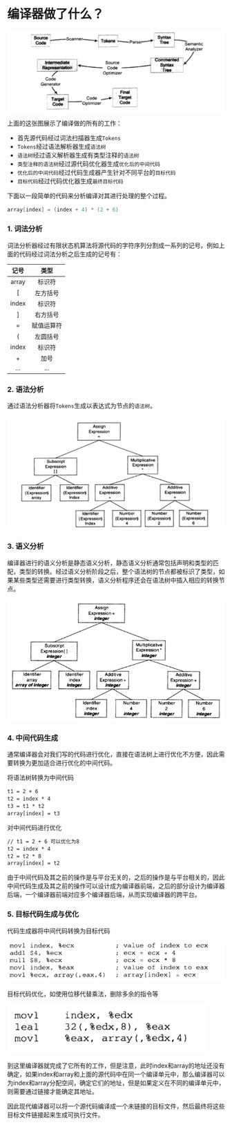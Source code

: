 # 编译器做了什么？

![](.\images\编译过程.png)

上面的这张图展示了编译做的所有的工作：

+ 首先源代码经过词法扫描器生成`Tokens`
+ `Tokens`经过语法解析器生成`语法树`
+ `语法树`经过语义解析器生成有类型注释的`语法树`
+ `类型注释的语法树`经过源代码优化器生成`优化后的中间代码`
+ `优化后的中间代码`经过代码生成器产生针对不同平台的`目标代码`
+ `目标代码`经过代码优化器生成`最终目标代码`

下面以一段简单的代码来分析编译对其进行处理的整个过程。

```c++
array[index] = (index + 4) * (2 + 6)
```

### 1. 词法分析

词法分析器经过有限状态机算法将源代码的字符序列分割成一系列的记号。例如上面的代码经过词法分析之后生成的记号有：

| 记号  |    类型    |
| :---: | :--------: |
| array |   标识符   |
|   [   |  左方括号  |
| index |   标识符   |
|   ]   |  右方括号  |
|   =   | 赋值运算符 |
|   (   |  左圆括号  |
| index |   标识符   |
|   +   |    加号    |
|  ...  |    ...     |

### 2. 语法分析

通过语法分析器将`Tokens`生成以表达式为节点的`语法树`。

![](.\images\语法树.png)

### 3. 语义分析

编译器进行的语义分析是静态语义分析，静态语义分析通常包括声明和类型的匹配，类型的转换。经过语义分析阶段之后，整个语法树的节点都被标识了类型，如果某些类型还需要进行类型转换，语义分析程序还会在语法树中插入相应的转换节点。

![](.\images\语义分析后的语法树.png)

### 4. 中间代码生成

通常编译器会对我们写的代码进行优化，直接在语法树上进行优化不方便，因此需要转换为更加适合进行优化的中间代码。

将语法树转换为中间代码

```txt
t1 = 2 + 6
t2 = index * 4
t3 = t1 * t2
array[index] = t3
```

对中间代码进行优化

```txt
// t1 = 2 + 6 可以优化为8
t2 = index * 4
t2 = t2 * 8
array[index] = t2
```

由于中间代码及其之前的操作是与平台无关的，之后的操作是与平台相关的，因此中间代码生成及其之前的操作可以设计成为编译器前端，之后的部分设计为编译器后端，一个编译器前端对应多个编译器后端，从而实现编译器的跨平台。

### 5. 目标代码生成与优化

代码生成器将中间代码转换为目标代码

![](.\images\目标代码生成.png)

目标代码优化，如使用位移代替乘法，删除多余的指令等

![](.\images\目标代码优化.png)

到这里编译器就完成了它所有的工作，但是注意，此时index和array的地址还没有确定，如果index和array和上面的源代码中在同一个编译单元中，那么编译器可以为index和array分配空间，确定它们的地址，但是如果定义在不同的编译单元中，则需要通过链接才能确定其地址。

因此现代编译器可以将一个源代码编译成一个未链接的目标文件，然后最终将这些目标文件链接起来生成可执行文件。